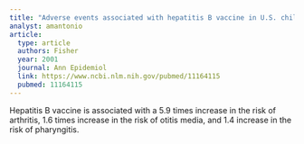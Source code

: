 ```yaml
---
title: "Adverse events associated with hepatitis B vaccine in U.S. children less than six years of age, 1993 and 1994"
analyst: amantonio
article:
  type: article
  authors: Fisher
  year: 2001
  journal: Ann Epidemiol
  link: https://www.ncbi.nlm.nih.gov/pubmed/11164115
  pubmed: 11164115
---
```


Hepatitis B vaccine is associated with a 5.9 times increase in the risk of arthritis, 1.6 times increase in the risk of otitis media, and 1.4 increase in the risk of pharyngitis.
